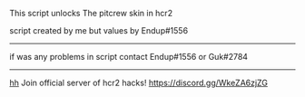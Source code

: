 This script unlocks The pitcrew skin in hcr2

script created by me
but values by Endup#1556
__________________________________
if was any problems in script contact Endup#1556 or Guk#2784
__________________________________
[hh](https://user-images.githubusercontent.com/122530640/214047316-cdd6b741-0935-42d5-a259-d745274e2191.png)
Join official server of hcr2 hacks!
https://discord.gg/WkeZA6zjZG
